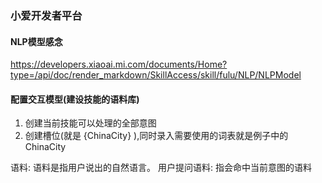 ### 小爱开发者平台
#### NLP模型感念
https://developers.xiaoai.mi.com/documents/Home?type=/api/doc/render_markdown/SkillAccess/skill/fulu/NLP/NLPModel
#### 配置交互模型(建设技能的语料库)
1. 创建当前技能可以处理的全部意图
2. 创建槽位(就是 {ChinaCity} ),同时录入需要使用的词表就是例子中的ChinaCity

语料: 语料是指用户说出的自然语言。
用户提问语料: 指会命中当前意图的语料